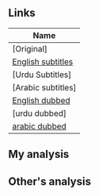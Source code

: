 ## Links
| Name  |
| ------------- |
|[Original] |
|[English subtitles](https://www.aparat.com/v/zKNOd) |
|[Urdu Subtitles] |
|[Arabic subtitles] |
|[English dubbed](https://www.youtube.com/watch?v=Lv3G2qvUsMc)|
|[urdu dubbed] |
|[arabic dubbed](https://www.youtube.com/watch?v=9v6TB4F9QDk)|

## My analysis


## Other's analysis
